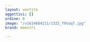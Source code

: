 ```yaml
---
layout: vestito
aggettivi: []
ordine: 0
image: "/v1614684211/1322_f9toqf.jpg"
brand: maestri

---
```

